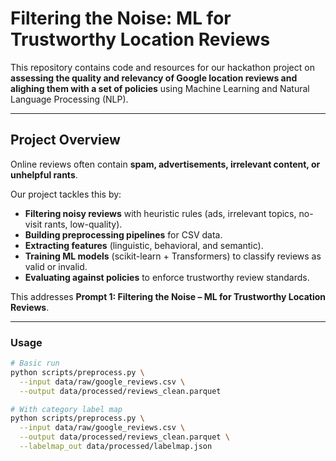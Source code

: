 # Filtering the Noise: ML for Trustworthy Location Reviews

This repository contains code and resources for our hackathon project on **assessing the quality and relevancy of Google location reviews and alighing them with a set of policies** using Machine Learning and Natural Language Processing (NLP).

---

## Project Overview
Online reviews often contain **spam, advertisements, irrelevant content, or unhelpful rants**.  

Our project tackles this by:  
- **Filtering noisy reviews** with heuristic rules (ads, irrelevant topics, no-visit rants, low-quality).  
- **Building preprocessing pipelines** for CSV data.  
- **Extracting features** (linguistic, behavioral, and semantic).  
- **Training ML models** (scikit-learn + Transformers) to classify reviews as valid or invalid.  
- **Evaluating against policies** to enforce trustworthy review standards.  

This addresses **Prompt 1: Filtering the Noise – ML for Trustworthy Location Reviews**.

---

### Usage

```bash
# Basic run
python scripts/preprocess.py \
  --input data/raw/google_reviews.csv \
  --output data/processed/reviews_clean.parquet

# With category label map
python scripts/preprocess.py \
  --input data/raw/google_reviews.csv \
  --output data/processed/reviews_clean.parquet \
  --labelmap_out data/processed/labelmap.json
